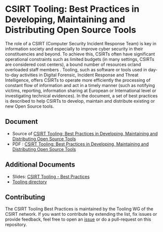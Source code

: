 # CSIRT Tooling: Best Practices in Developing, Maintaining and Distributing Open Source Tools

The role of a CSIRT (Computer Security Incident Response Team) is key in information society and especially to improve cyber security in their constituencies and beyond. To achieve this, CSIRTs often have significant operational constraints such as limited budgets (in many settings, CSIRTs are considered cost centers), a bound number of resources or/and overloaded staff members
. Tooling, such as software or tools used in day-to-day activities in Digital Forensic, Incident Response and Threat Intelligence, offers CSIRTs to operate more efficiently the processing of
 constant flow of information and act in a timely manner (such as notifying victims, reporting, information sharing at European or International level or investigating technical evidences).
In the document, a set of best practices is described to help CSIRTs to develop, maintain and distribute existing or new Open Source tools.

## Document

- Source of [CSIRT Tooling: Best Practices in Developing, Maintaining and Distributing Open Source Tools](best-practices.md)
- PDF : [CSIRT Tooling: Best Practices in Developing, Maintaining and Distributing Open Source Tools](best-practices.pdf)

## Additional Documents

- Slides: [CSIRT Tooling - Best Practices](./slides/csirt-tooling-policy.pdf)
- [Tooling directory](//www.github.com/csirt-tooling-org/tooling-directory)

## Contributing

The CSIRT Tooling Best Practices is maintained by the Tooling WG of the CSIRT network. If you want to contribute by extending
the list, fix issues or provide feedback, feel free to open an [issue](https://github.com/csirt-tooling-org/csirt-tooling-best-practices/issues) or do a pull-request on this repository.
